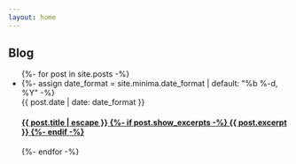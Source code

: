 ```yaml
---
layout: home
---
```


<div class="m-1">
<h2>Blog</h2>
    <ul class="no-bullets items-separator">
        {%- for post in site.posts -%}
        <li>
            {%- assign date_format = site.minima.date_format | default: "%b %-d, %Y" -%}
            <div class="italic text-size-9">
                <span>{{ post.date | date: date_format }}</span>
            </div>
            <h4>
                <a href="{{ post.url | relative_url }}">
                    <span class="block">{{ post.title | escape }}</span>
                    {%- if post.show_excerpts -%}
                    <span class="excerpt italic text-size-9 text-normal">
                        {{ post.excerpt }}
                    </span>
                    {%- endif -%}
                </a>
            </h4>
        </li>
        {%- endfor -%}
    </ul>
</div>
